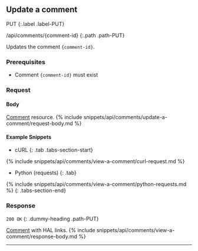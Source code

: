 ## Update a comment

PUT
{:.label .label-PUT}

/api/comments/{comment-id}
{:.path .path-PUT}

Updates the comment `{comment-id}`.

### Prerequisites

- Comment `{comment-id}` must exist

### Request
#### Body
[Comment](#comment) resource.
{% include snippets/api/comments/update-a-comment/request-body.md %}

#### Example Snippets
- cURL
{: .tab .tabs-section-start}

{% include snippets/api/comments/view-a-comment/curl-request.md %}

- Python (requests)
{: .tab}

{% include snippets/api/comments/view-a-comment/python-requests.md %}
{: .tabs-section-end}

### Response
`200 OK`
{: .dummy-heading .path-PUT}

[Comment](comments#comment) with HAL links.
{% include snippets/api/comments/view-a-comment/response-body.md %}

---
